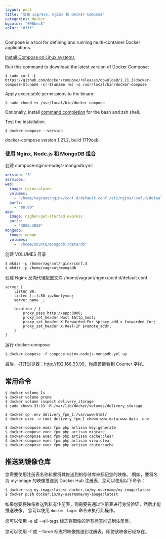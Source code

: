 ```yaml
---
layout: post
title: "安装 Express, Nginx 和 Docker Compose"
categories: docker
bgcolor: "#98bec8"
color: "#fff"
---
```


Compose is a tool for defining and running multi-container Docker applications.

[Install Compose on Linux systems](https://docs.docker.com/compose/install/#install-compose)

Run this command to download the latest version of Docker Compose:

```console
$ sudo curl -L https://github.com/docker/compose/releases/download/1.21.2/docker-compose-$(uname -s)-$(uname -m) -o /usr/local/bin/docker-compose
```

Apply executable permissions to the binary:

```console
$ sudo chmod +x /usr/local/bin/docker-compose
```

Optionally, install [command completion](https://docs.docker.com/compose/completion/) for the bash and zsh shell.

Test the installation.

`$ docker-compose --version`

docker-compose version 1.21.2, build 1719ceb

### 使用 Nginx, Node.js 和 MongoDB 组合

创建 compose-nginx-nodejs-mongodb.yml

```yaml
version: "3"
services:
web:
  image: nginx:alpine
  volumes:
    - "/home/vagrant/nginx/conf.d/default.conf:/etc/nginx/conf.d/default.conf"
  ports:
    - "80:80"
app:
  image: nighon/get-started:express
  ports:
    - "3000:3000"
mongodb:
  image: mongo
  volumes:
    - "/home/ubuntu/mongodb:/data/db"
```

创建 VOLUMES 目录

```console
$ mkdir -p /home/vagrant/nginx/conf.d
$ mkdir -p /home/vagrant/mongodb
```

创建 Nginx 反向代理配置文件 /home/vagrant/nginx/conf.d/default.conf

```nginx
server {
    listen 80;
    listen [::]:80 ipv6only=on;
    server_name _;

    location / {
        proxy_pass http://app:3000;
        proxy_set_header Host $http_host;
        proxy_set_header X-Forwarded-For $proxy_add_x_forwarded_for;
        proxy_set_header X-Real-IP $remote_addr;
    }
}
```

运行 docker-compose

```console
$ docker-compose -f compose-nginx-nodejs-mongodb.yml up
```

最后，打开浏览器：http://192.168.33.90，你应该能看到 Counter 字样。

## 常用命令

```console
$ docker volume ls
$ docker volume prune
$ docker volume inspect delivery_storage
$ sudo chown 33:33 -R /var/lib/docker/volumes/delivery_storage

$ docker cp .env delivery_fpm_1:/var/www/html/
$ docker exec -u root delivery_fpm_1 chown www-data:www-data .env

$ docker-compose exec fpm php artisan key:generate
$ docker-compose exec fpm php artisan migrate
$ docker-compose exec fpm php artisan cache:clear
$ docker-compose exec fpm php artisan view:clear
$ docker-compose exec fpm php artisan route:cache
```

## 推送到镜像仓库

您需要使用注册表名称和要将其推送到的存储库来标记您的映像。 例如，要将名为 my-image 的映像推送到 Docker Hub 注册表，您可以使用以下命令：

```console
$ docker tag my-image:latest docker.io/my-username/my-image:latest
$ docker push docker.io/my-username/my-image:latest
```

如果您要将映像推送到私有注册表，则需要先通过注册表进行身份验证，然后才能推送映像。 您可以使用 `docker login` 命令来执行此操作。

您可以使用 -a 或 --all-tags 标志将图像的所有标签推送到注册表。

您可以使用 -f 或 --force 标志将映像推送到注册表，即使该映像已经存在。
